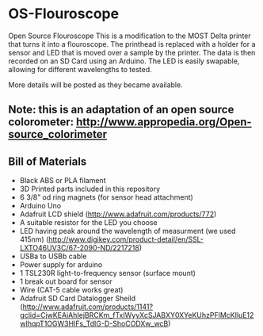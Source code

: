 OS-Flouroscope
==============

Open Source Flouroscope
This is a modification to the MOST Delta printer that turns it into a flouroscope. The printhead is replaced with a holder for a sensor and LED that is moved over a sample by the printer.
The data is then recorded on an SD Card using an Arduino. The LED is easily swapable, allowing for different wavelengths to tested. 

More details will be posted as they became available.

Note: this is an adaptation of an open source colorometer: http://www.appropedia.org/Open-source_colorimeter
-----------------
Bill of Materials
-----------------
- Black ABS or PLA filament
- 3D Printed parts included in this repository
- 6 3/8” od ring magnets (for sensor head attachment)
- Arduino Uno
- Adafruit LCD shield (http://www.adafruit.com/products/772)
- A suitable resistor for the LED you choose
- LED having peak around the wavelength of measurment (we used 415nm)  (http://www.digikey.com/product-detail/en/SSL-LXTO46UV3C/67-2090-ND/2217218)
- USBa to USBb cable
- Power supply for arduino
- 1 TSL230R light-to-frequency sensor (surface mount)
- 1 break out board for sensor
- Wire (CAT-5 cable works great)
- Adafruit SD Card Datalogger Sheild (http://www.adafruit.com/products/1141?gclid=CjwKEAiAhIejBRCKm_fTxIWyyXcSJABXY0XYeKUhzPFlMcKIluE12wIhqpT1OGW3HIFs_TdIG-D-ShoCODXw_wcB)

